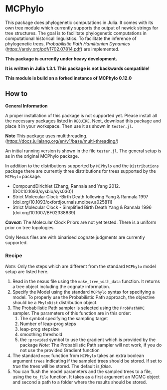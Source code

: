 # MCPhylo

This package does phylogenetic computations in Julia. It comes with its own tree
module which currently supports the output of newick strings for tree structures.
The goal is to facilitate phylogenetic computations in computational historical
linguistics. To facilitate the inference of phylogenetic trees,
_Probabilistic Path Hamiltonian Dynamics_ (https://arxiv.org/pdf/1702.07814.pdf)
are implemented.

**This package is currently under heavy development.**

**It is written in Julia 1.3.1. This package is not backwards compatible!**

**This module is build on a forked instance of MCPhylo 0.12.0**

## How to

**General Information**

A proper installation of this package is not supported yet. Please install all the
necessary packages listed in `REQUIRE`. Next, download this
package and place it in your workspace. Then use it as shown in `tester.jl`.

**Note** This package uses multithreading. (https://docs.julialang.org/en/v1/base/multi-threading/)

An initial running version is shown in the file `tester.jl`.
The general setup is as in the original MCPhylo package.

In addition to the distributions supported by `MCPhylo` and the `Distributions` package
there are currently three distributions for trees supported by the `MCPhylo` package.

* CompoundDirichlet (Zhang, Rannala and Yang 2012. (DOI:10.1093/sysbio/sys030))
* Strict Molecular Clock -Birth Death following Yang & Rannala 1997 (doi.org/10.1093/oxfordjournals.molbev.a025811)
* Strict Molecular Clock - Simplified Birth Death Yang & Rannala 1996 (doi.org/10.1007/BF02338839)

___Caveat:___ The Molecular Clock Priors are not yet tested. There is a uniform prior on tree topologies.

Only Nexus files are with binarised cognate judgments are currently supported.

### Recipe

_Note:_ Only the steps which are different from the standard `MCPhylo` model setup
are listed here.

1. Read in the nexus file using the `make_tree_with_data` function. It returns a
tree object including the cognate information.
2. Specify the Model using the standard `MCPhylo` syntax for specifying a model. To properly
use the Probabilistic Path approach, the objective should be a `PhyloDist` distribution object.
3. The Probabilistic Path sampler is selected using the `ProbPathHMC` sampler. The parameters of this
function are in this order:
    1. The symbol specifying the sampling target
    2. Number of leap-prog steps
    3. leap-prog stepsize
    4. smoothing threshold
    5. the `:provided` symbol to use the gradient which is provided by the package
_Note:_ The Probabilistic Path sampler will not work, if you do not use the provided Gradient function
4. The standard `mcmc` function from `MCPhylo` takes an extra boolean argument `trees` indicating if the
sampled trees should be stored. If set to _true_ the trees will be stored. The default is _false_.
5. You can flush the model parameters and the sampled trees to a file, using the `to_file` function.
It takes as a first argument an MCMC object and second a path to a folder where the results should be stored.
